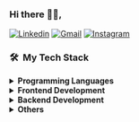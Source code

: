 ### Hi there :wave::smiley:,


<a href="https://www.linkedin.com/in/naharul-h-808201138/"><img src="https://img.shields.io/badge/LinkedIn-blue?style=flat&logo=linkedin&labelColor=blue" alt="Linkedin" target="_blank"></a>
<a href="mailto:naharulhayat@gmail.com"><img src="https://img.shields.io/badge/Gmail-red?style=flat-square&logo=Gmail&logoColor=white" alt="Gmail" target="_blank"></a>
<a href="https://www.instagram.com/naharul2/"><img src="https://img.shields.io/badge/-Instagram-E4405F?style=flat&logo=instagram&logoColor=white" alt="Instagram" target="_blank"></a>


<h3> 🛠 &nbsp;My Tech Stack</h3>

<details>
 <summary><b>Programming Languages</b></summary>
 <a href="https://www.python.org" target="_blank"> <img src="images/python.png" alt="python" width="50" height="50"/> </a>
 <a href="https://www.typescriptlang.org/" target="_blank"> <img src="images/typescript.png" alt="typescript" width="50" height="50"/> 
 <a href="https://www.java.com/" target="_blank"> <img src="images/java.png" alt="java" width="50" height="50"/> 
 </a><a href="https://www.php.net" target="_blank"><img src="images/php.png" alt="php" width="50" height="50"/> </a> 
</details>

<details>	
  <summary><b>Frontend Development</b></summary>
  <a href="https://angular.io" target="_blank"><img src="images/angular.png" alt="angularjs" width="50" height="50"/> </a> <a href="https://getbootstrap.com" target="_blank"> <img src="images/bootstrap.png" alt="bootstrap" width="50" height="50"/> </a> <a href="https://www.w3schools.com/css/" target="_blank"> <img src="images/css.png" alt="css3" width="50" height="50"/> </a><a href="https://www.w3.org/html/" target="_blank"> <img src="images/html.png" alt="html5" width="50" height="50"/> </a>  
</details>

<details>
 <summary><b>Backend Development</b></summary>
 <a href="https://nodejs.org" target="_blank"> <img src="images/nodejs.png" alt="nodejs" width="50" height="50"/> </a>
 </a><a href="https://www.djangoproject.com/" target="_blank"> <img src="images/django.png" alt="django" width="50" height="50"/> </a> 
 <a href="https://laravel.com" target="_blank"> <img src="images/laravel.jpg" alt="Laravel" width="50" height="50"/> 
  <a href="https://www.mysql.com/" target="_blank"> <img src="images/mysql.png" alt="mysql" width="50" height="50"/></a>
</details>

<details>	
  <summary><b>Others</b></summary>
  <a href="https://git-scm.com/" target="_blank"> <img src="images/git.png" alt="git" width="50" height="50"/> </a>  <a href="https://www.linux.org/" target="_blank"> <img src="images/kali.png" alt="linux" width="50" height="50"/> </a><a href="https://www.aws.com" target="_blank"><img src="images/aws.jpg" alt="php" width="50" height="50"/> </a> <a href="https://heroku.com" target="_blank"> <img src="images/heroku.png" alt="heroku" width="50" height="50"/> </a>
</details> 
 
<!--
**Naharul98/Naharul98** is a ✨ _special_ ✨ repository because its `README.md` (this file) appears on your GitHub profile.

Here are some ideas to get you started:

- 🔭 I’m currently working on ...
- 🌱 I’m currently learning ...
- 👯 I’m looking to collaborate on ...
- 🤔 I’m looking for help with ...
- 💬 Ask me about ...
- 📫 How to reach me: ...
- 😄 Pronouns: ...
- ⚡ Fun fact: ...
-->

